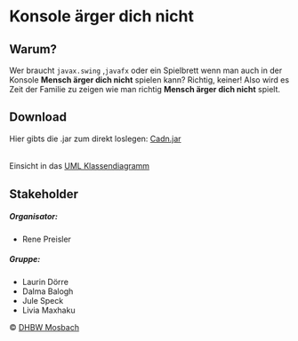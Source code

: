 # Konsole ärger dich nicht

## Warum?
Wer braucht `javax.swing` ,`javafx`  oder ein Spielbrett wenn man auch in der Konsole **Mensch ärger dich nicht** spielen kann?
Richtig, keiner!
Also wird es Zeit der Familie zu zeigen wie man richtig **Mensch ärger dich nicht** spielt.

## Download

Hier gibts die .jar zum direkt loslegen:
[Cadn.jar](commingsoon.de)
######
Einsicht in das [UML Klassendiagramm](https://app.creately.com/diagram/XNLDPAMzz4h/)

## Stakeholder
##### Organisator:
 - Rene Preisler
##### Gruppe:
 - Laurin Dörre
 - Dalma Balogh
 - Jule Speck
 - Livia Maxhaku
 
© [DHBW Mosbach](https://www.mosbach.dhbw.de/)
